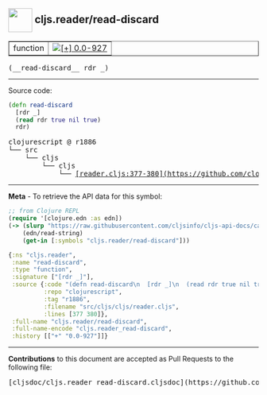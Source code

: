 ## <img width="48px" valign="middle" src="http://i.imgur.com/Hi20huC.png"> cljs.reader/read-discard

 <table border="1">
<tr>

<td>function</td>
<td><a href="https://github.com/cljsinfo/cljs-api-docs/tree/0.0-927"><img valign="middle" alt="[+] 0.0-927" src="https://img.shields.io/badge/+-0.0--927-lightgrey.svg"></a> </td>
</tr>
</table>

 <samp>
(__read-discard__ rdr _)<br>
</samp>

---





Source code:

```clj
(defn read-discard
  [rdr _]
  (read rdr true nil true)
  rdr)
```

 <pre>
clojurescript @ r1886
└── src
    └── cljs
        └── cljs
            └── <ins>[reader.cljs:377-380](https://github.com/clojure/clojurescript/blob/r1886/src/cljs/cljs/reader.cljs#L377-L380)</ins>
</pre>


---

__Meta__ - To retrieve the API data for this symbol:

```clj
;; from Clojure REPL
(require '[clojure.edn :as edn])
(-> (slurp "https://raw.githubusercontent.com/cljsinfo/cljs-api-docs/catalog/cljs-api.edn")
    (edn/read-string)
    (get-in [:symbols "cljs.reader/read-discard"]))
```

```clj
{:ns "cljs.reader",
 :name "read-discard",
 :type "function",
 :signature ["[rdr _]"],
 :source {:code "(defn read-discard\n  [rdr _]\n  (read rdr true nil true)\n  rdr)",
          :repo "clojurescript",
          :tag "r1886",
          :filename "src/cljs/cljs/reader.cljs",
          :lines [377 380]},
 :full-name "cljs.reader/read-discard",
 :full-name-encode "cljs.reader_read-discard",
 :history [["+" "0.0-927"]]}

```

---

__Contributions__ to this document are accepted as Pull Requests to the following file:

 <pre>
[cljsdoc/cljs.reader_read-discard.cljsdoc](https://github.com/cljsinfo/cljs-api-docs/blob/master/cljsdoc/cljs.reader_read-discard.cljsdoc)
</pre>

